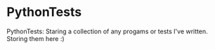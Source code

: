 # PythonTests
PythonTests:
  Staring a collection of any progams or tests I've written.
  Storing them here :)
